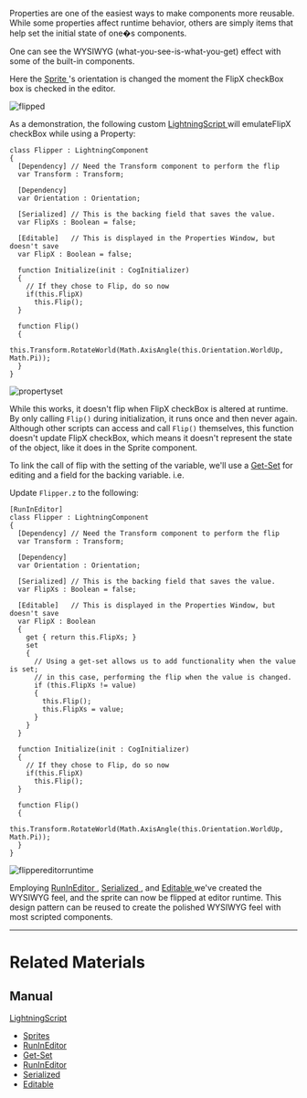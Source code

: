 Properties are one of the easiest ways to make components more reusable. While some properties affect runtime behavior, others are simply items that help set the initial state of one�s components.

One can see the WYSIWYG (what-you-see-is-what-you-get) effect with some of the built-in components.

Here the [ Sprite ](https://github.com/PlasmaEngine/PlasmaDocs/blob/master/plasma_editor_documentation/plasmamanual/graphics/sprites.markdown)'s orientation is changed the moment the FlipX checkBox box is checked in the editor. 



![flipped](https://media.githubusercontent.com/media/dragonCASTjosh/ZeroFiles/master/doc_files/47657.gif)


As a demonstration, the following custom [ LightningScript ](https://github.com/PlasmaEngine/PlasmaDocs/blob/master/plasma_editor_documentation/plasmamanual/lightning_in_plasma.markdown) will emulateFlipX checkBox while using a Property:

```
class Flipper : LightningComponent
{
  [Dependency] // Need the Transform component to perform the flip
  var Transform : Transform;
  
  [Dependency]
  var Orientation : Orientation;
  
  [Serialized] // This is the backing field that saves the value.
  var FlipXs : Boolean = false;
  
  [Editable]   // This is displayed in the Properties Window, but doesn't save
  var FlipX : Boolean = false;
  
  function Initialize(init : CogInitializer)
  {
    // If they chose to Flip, do so now
    if(this.FlipX)
      this.Flip();
  }
  
  function Flip()
  {
    this.Transform.RotateWorld(Math.AxisAngle(this.Orientation.WorldUp, Math.Pi));
  }
}
```




![propertyset](https://media.githubusercontent.com/media/dragonCASTjosh/ZeroFiles/master/doc_files/1265.png)


While this works, it doesn't flip when FlipX checkBox is altered at runtime. By only 
calling `Flip()` during initialization, it runs once and then never again. Although other scripts can access and call `Flip()` themselves, this function doesn't update FlipX checkBox, which means it doesn't represent the state of the object, like it does in the  Sprite component. 

To link the call of flip with the setting of the variable, we'll use a [Get-Set](https://github.com/PlasmaEngine/PlasmaDocs/blob/master/plasma_editor_documentation/plasmamanual/lightning_in_plasma/properties.markdown) for editing and a field for the backing variable. i.e.

Update `Flipper.z` to the following:
```
[RunInEditor]
class Flipper : LightningComponent
{
  [Dependency] // Need the Transform component to perform the flip
  var Transform : Transform;
  
  [Dependency]
  var Orientation : Orientation;
  
  [Serialized] // This is the backing field that saves the value.
  var FlipXs : Boolean = false;
  
  [Editable]   // This is displayed in the Properties Window, but doesn't save
  var FlipX : Boolean
  {
    get { return this.FlipXs; }
    set
    {
      // Using a get-set allows us to add functionality when the value is set;
      // in this case, performing the flip when the value is changed. 
      if (this.FlipXs != value)
      {
        this.Flip();
        this.FlipXs = value;
      }
    }
  }
  
  function Initialize(init : CogInitializer)
  {
    // If they chose to Flip, do so now
    if(this.FlipX)
      this.Flip();
  }
  
  function Flip()
  {
    this.Transform.RotateWorld(Math.AxisAngle(this.Orientation.WorldUp, Math.Pi));
  }
}
```





![flippereditorruntime](https://media.githubusercontent.com/media/dragonCASTjosh/ZeroFiles/master/doc_files/47671.gif)


Employing [ RunInEditor ](https://github.com/PlasmaEngine/PlasmaDocs/blob/master/plasma_editor_documentation/plasmamanual/lightning_in_plasma/attributes.markdown), [ Serialized ](https://github.com/PlasmaEngine/PlasmaDocs/blob/master/plasma_editor_documentation/plasmamanual/lightning_in_plasma/attributes.markdown), and [ Editable ](https://github.com/PlasmaEngine/PlasmaDocs/blob/master/plasma_editor_documentation/plasmamanual/lightning_in_plasma/attributes.markdown) we've created the WYSIWYG feel, and the sprite can now be flipped at editor runtime. This design pattern can be reused to create the polished WYSIWYG feel with most scripted components.

---
 # Related Materials
 ## Manual
 [ LightningScript ](https://github.com/PlasmaEngine/PlasmaDocs/blob/master/plasma_editor_documentation/plasmamanual/lightning_in_plasma.markdown)
- [ Sprites ](https://github.com/PlasmaEngine/PlasmaDocs/blob/master/plasma_editor_documentation/plasmamanual/graphics/sprites.markdown)
- [RunInEditor](https://github.com/PlasmaEngine/PlasmaDocs/blob/master/plasma_editor_documentation/plasmamanual/lightning_in_plasma/attributes.markdown)
- [Get-Set](https://github.com/PlasmaEngine/PlasmaDocs/blob/master/plasma_editor_documentation/plasmamanual/lightning_in_plasma/properties.markdown)
- [ RunInEditor ](https://github.com/PlasmaEngine/PlasmaDocs/blob/master/plasma_editor_documentation/plasmamanual/lightning_in_plasma/attributes.markdown)
- [ Serialized ](https://github.com/PlasmaEngine/PlasmaDocs/blob/master/plasma_editor_documentation/plasmamanual/lightning_in_plasma/attributes.markdown)
- [ Editable ](https://github.com/PlasmaEngine/PlasmaDocs/blob/master/plasma_editor_documentation/plasmamanual/lightning_in_plasma/attributes.markdown) 

 